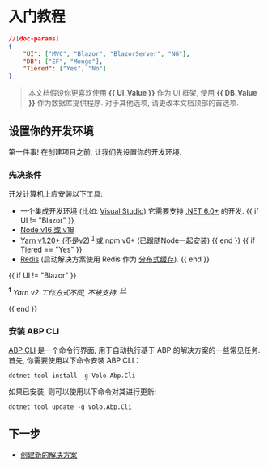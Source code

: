 # 入门教程

````json
//[doc-params]
{
    "UI": ["MVC", "Blazor", "BlazorServer", "NG"],
    "DB": ["EF", "Mongo"],
    "Tiered": ["Yes", "No"]
}
````

> 本文档假设你更喜欢使用 **{{ UI_Value }}** 作为 UI 框架, 使用 **{{ DB_Value }}** 作为数据库提供程序. 对于其他选项, 请更改本文档顶部的首选项.

## 设置你的开发环境

第一件事! 在创建项目之前, 让我们先设置你的开发环境.

### 先决条件

开发计算机上应安装以下工具:

* 一个集成开发环境 (比如: [Visual Studio](https://visualstudio.microsoft.com/vs/)) 它需要支持 [.NET 6.0+](https://dotnet.microsoft.com/download/dotnet) 的开发.
{{ if UI != "Blazor" }}
* [Node v16 或 v18](https://nodejs.org/)
* [Yarn v1.20+ (不是v2)](https://classic.yarnpkg.com/en/docs/install) <sup id="a-yarn">[1](#f-yarn)</sup> 或 npm v6+ (已跟随Node一起安装)
{{ end }}
{{ if Tiered == "Yes" }}
* [Redis](https://redis.io/) (启动解决方案使用 Redis 作为 [分布式缓存](Caching.md)).
{{ end }}

{{ if UI != "Blazor" }}

<sup id="f-yarn"><b>1</b></sup> _Yarn v2 工作方式不同, 不被支持._ <sup>[↩](#a-yarn)</sup>

{{ end }}

### 安装 ABP CLI

[ABP CLI](./CLI.md) 是一个命令行界面, 用于自动执行基于 ABP 的解决方案的一些常见任务. 首先, 你需要使用以下命令安装 ABP CLI：

````shell
dotnet tool install -g Volo.Abp.Cli
````

如果已安装, 则可以使用以下命令对其进行更新:

````shell
dotnet tool update -g Volo.Abp.Cli
````

## 下一步

* [创建新的解决方案](Getting-Started-Create-Solution.md)